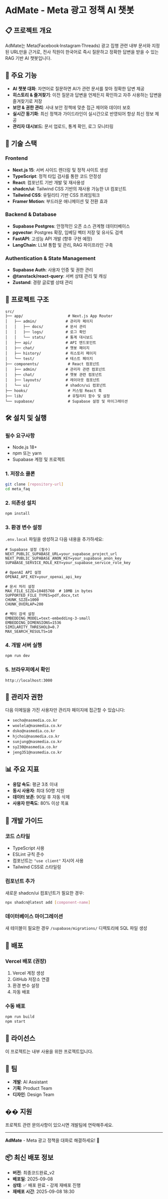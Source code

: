 # AdMate - Meta 광고 정책 AI 챗봇

## 📋 프로젝트 개요

AdMate는 Meta(Facebook·Instagram·Threads) 광고 집행 관련 내부 문서와 지정된 URL만을 근거로, 전사 직원이 한국어로 즉시 질문하고 정확한 답변을 받을 수 있는 RAG 기반 AI 챗봇입니다.

## 🎯 주요 기능

- **AI 챗봇 대화**: 자연어로 질문하면 AI가 관련 문서를 찾아 정확한 답변 제공
- **히스토리 & 즐겨찾기**: 이전 질문과 답변을 언제든지 확인하고 자주 사용하는 답변을 즐겨찾기로 저장
- **보안 & 권한 관리**: 사내 보안 정책에 맞춘 접근 제어와 데이터 보호
- **실시간 동기화**: 최신 정책과 가이드라인이 실시간으로 반영되어 항상 최신 정보 제공
- **관리자 대시보드**: 문서 업로드, 통계 확인, 로그 모니터링

## 🚀 기술 스택

### Frontend
- **Next.js 15**: 서버 사이드 렌더링 및 정적 사이트 생성
- **TypeScript**: 정적 타입 검사를 통한 코드 안정성
- **React**: 컴포넌트 기반 개발 및 재사용성
- **shadcn/ui**: Tailwind CSS 기반의 재사용 가능한 UI 컴포넌트
- **Tailwind CSS**: 유틸리티 기반 CSS 프레임워크
- **Framer Motion**: 부드러운 애니메이션 및 전환 효과

### Backend & Database
- **Supabase Postgres**: 안정적인 오픈 소스 관계형 데이터베이스
- **pgvector**: Postgres 확장, 임베딩 벡터 저장 및 유사도 검색
- **FastAPI**: 고성능 API 개발 (향후 구현 예정)
- **LangChain**: LLM 통합 및 관리, RAG 파이프라인 구축

### Authentication & State Management
- **Supabase Auth**: 사용자 인증 및 권한 관리
- **@tanstack/react-query**: 서버 상태 관리 및 캐싱
- **Zustand**: 경량 글로벌 상태 관리

## 📁 프로젝트 구조

```
src/
├── app/                    # Next.js App Router
│   ├── admin/             # 관리자 페이지
│   │   ├── docs/          # 문서 관리
│   │   ├── logs/          # 로그 확인
│   │   └── stats/         # 통계 대시보드
│   ├── api/               # API 엔드포인트
│   ├── chat/              # 챗봇 페이지
│   ├── history/           # 히스토리 페이지
│   └── test/              # 테스트 페이지
├── components/             # React 컴포넌트
│   ├── admin/             # 관리자 관련 컴포넌트
│   ├── chat/              # 챗봇 관련 컴포넌트
│   ├── layouts/           # 레이아웃 컴포넌트
│   └── ui/                # shadcn/ui 컴포넌트
├── hooks/                  # 커스텀 React 훅
├── lib/                    # 유틸리티 함수 및 설정
└── supabase/               # Supabase 설정 및 마이그레이션
```

## 🛠️ 설치 및 실행

### 필수 요구사항
- Node.js 18+ 
- npm 또는 yarn
- Supabase 계정 및 프로젝트

### 1. 저장소 클론
```bash
git clone [repository-url]
cd meta_faq
```

### 2. 의존성 설치
```bash
npm install
```

### 3. 환경 변수 설정
`.env.local` 파일을 생성하고 다음 내용을 추가하세요:

```env
# Supabase 설정 (필수)
NEXT_PUBLIC_SUPABASE_URL=your_supabase_project_url
NEXT_PUBLIC_SUPABASE_ANON_KEY=your_supabase_anon_key
SUPABASE_SERVICE_ROLE_KEY=your_supabase_service_role_key

# OpenAI API 설정
OPENAI_API_KEY=your_openai_api_key

# 문서 처리 설정
MAX_FILE_SIZE=10485760  # 10MB in bytes
SUPPORTED_FILE_TYPES=pdf,docx,txt
CHUNK_SIZE=1000
CHUNK_OVERLAP=200

# 벡터 검색 설정
EMBEDDING_MODEL=text-embedding-3-small
EMBEDDING_DIMENSIONS=1536
SIMILARITY_THRESHOLD=0.7
MAX_SEARCH_RESULTS=10
```

### 4. 개발 서버 실행
```bash
npm run dev
```

### 5. 브라우저에서 확인
```
http://localhost:3000
```

## 🔐 관리자 권한

다음 이메일을 가진 사용자만 관리자 페이지에 접근할 수 있습니다:

- `secho@nasmedia.co.kr`
- `woolela@nasmedia.co.kr`
- `dsko@nasmedia.co.kr`
- `hjchoi@nasmedia.co.kr`
- `sunjung@nasmedia.co.kr`
- `sy230@nasmedia.co.kr`
- `jeng351@nasmedia.co.kr`

## 📊 주요 지표

- **응답 속도**: 평균 3초 이내
- **동시 사용자**: 최대 50명 지원
- **데이터 보존**: 90일 후 자동 삭제
- **사용자 만족도**: 80% 이상 목표

## 🔧 개발 가이드

### 코드 스타일
- TypeScript 사용
- ESLint 규칙 준수
- 컴포넌트는 `"use client"` 지시어 사용
- Tailwind CSS로 스타일링

### 컴포넌트 추가
새로운 shadcn/ui 컴포넌트가 필요한 경우:
```bash
npx shadcn@latest add [component-name]
```

### 데이터베이스 마이그레이션
새 테이블이 필요한 경우 `/supabase/migrations/` 디렉토리에 SQL 파일 생성

## 🚀 배포

### Vercel 배포 (권장)
1. Vercel 계정 생성
2. GitHub 저장소 연결
3. 환경 변수 설정
4. 자동 배포

### 수동 배포
```bash
npm run build
npm start
```

## 📝 라이선스

이 프로젝트는 내부 사용을 위한 프로젝트입니다.

## 👥 팀

- **개발**: AI Assistant
- **기획**: Product Team
- **디자인**: Design Team

## �� 지원

프로젝트 관련 문의사항이 있으시면 개발팀에 연락해주세요.

---

**AdMate** - Meta 광고 정책을 대화로 해결하세요! 🚀

## 📦 최신 배포 정보
- **버전**: 최종코드완료_v2
- **배포일**: 2025-09-08
- **상태**: ✅ 배포 완료 - 강제 재배포 진행
- **재배포 시간**: 2025-09-08 18:30
